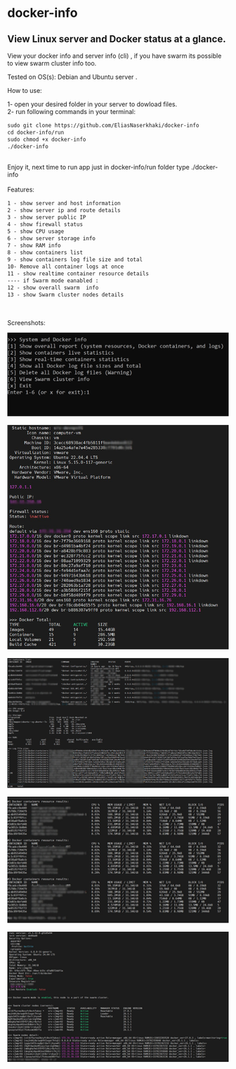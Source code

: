 # docker-info
## View Linux server and Docker status at a glance.
View your docker info and server info (cli) , if you have swarm its possible to view swarm cluster info too.

Tested on OS(s): Debian and Ubuntu server .

How to use:

1- open your desired folder in your server to dowload files.
<br />
2- run following commands in your terminal:
<br />

```shell
sudo git clone https://github.com/EliasNaserkhaki/docker-info
cd docker-info/run
sudo chmod +x docker-info
./docker-info
```

<br />
Enjoy it, next time to run app just in docker-info/run  folder type  ./docker-info
<br /><br />
Features:

```ol
1 - show server and host information
2 - show server ip and route details
3 - show server public IP
4 - show firewall status
5 - show CPU usage
6 - show server storage info
7 - show RAM info
8 - show containers list
9 - show containers log file size and total
10- Remove all container logs at once
11 - show realtime container resource details
---- if Swarm mode eanabled : 
12 - show overall swarm  info
13 - show Swarm cluster nodes details
```

<br /><br />
Screenshots:

![Screenshot 1](screenshots/1.jpg)<br /><br />
![Screenshot 2](screenshots/2.jpg)<br /><br />
![Screenshot 3](screenshots/3.jpg)<br /><br />
![Screenshot 4](screenshots/4.jpg)<br /><br />
![Screenshot 4 - Swarm](screenshots/4-swarm.jpg)<br /><br />

